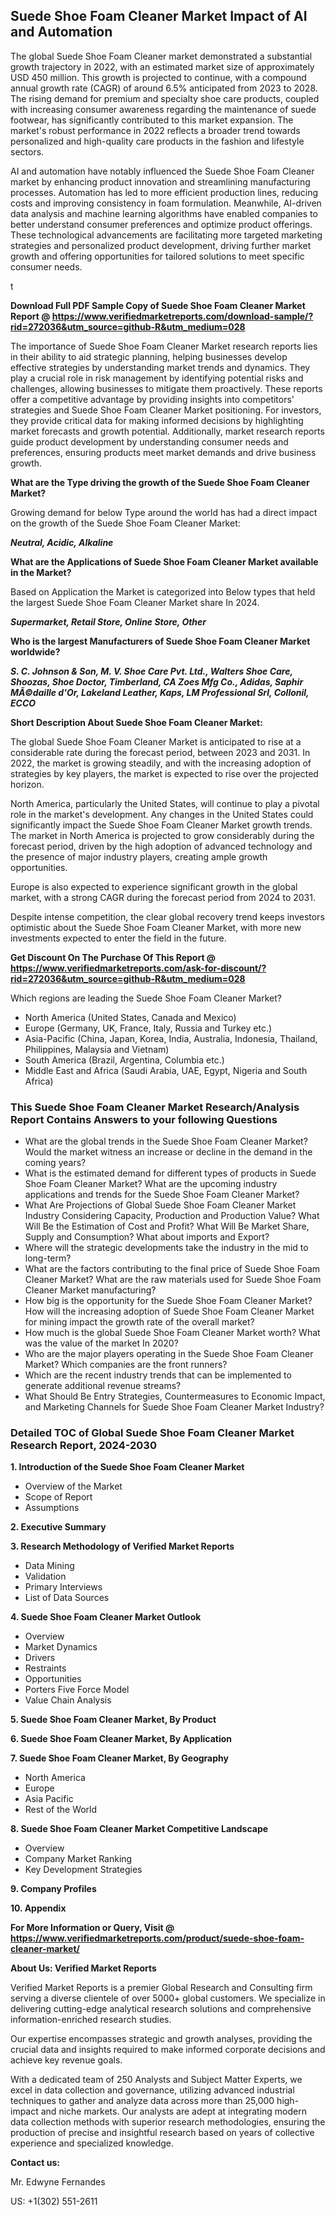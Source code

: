 <h2>Suede Shoe Foam Cleaner Market Impact of AI and Automation</h2><p>The global Suede Shoe Foam Cleaner market demonstrated a substantial growth trajectory in 2022, with an estimated market size of approximately USD 450 million. This growth is projected to continue, with a compound annual growth rate (CAGR) of around 6.5% anticipated from 2023 to 2028. The rising demand for premium and specialty shoe care products, coupled with increasing consumer awareness regarding the maintenance of suede footwear, has significantly contributed to this market expansion. The market's robust performance in 2022 reflects a broader trend towards personalized and high-quality care products in the fashion and lifestyle sectors.</p><p>AI and automation have notably influenced the Suede Shoe Foam Cleaner market by enhancing product innovation and streamlining manufacturing processes. Automation has led to more efficient production lines, reducing costs and improving consistency in foam formulation. Meanwhile, AI-driven data analysis and machine learning algorithms have enabled companies to better understand consumer preferences and optimize product offerings. These technological advancements are facilitating more targeted marketing strategies and personalized product development, driving further market growth and offering opportunities for tailored solutions to meet specific consumer needs.</p>t</p><p id="" class=""><strong>Download Full PDF Sample Copy of Suede Shoe Foam Cleaner Market Report @ <a href="https://www.verifiedmarketreports.com/download-sample/?rid=272036&utm_source=github-R&utm_medium=028" target="_blank">https://www.verifiedmarketreports.com/download-sample/?rid=272036&utm_source=github-R&utm_medium=028</a></strong></p><p>The importance of&nbsp;Suede Shoe Foam Cleaner Market research reports lies in their ability to aid strategic planning, helping businesses develop effective strategies by understanding market trends and dynamics. They play a crucial role in risk management by identifying potential risks and challenges, allowing businesses to mitigate them proactively. These reports offer a competitive advantage by providing insights into competitors' strategies and Suede Shoe Foam Cleaner Market positioning. For investors, they provide critical data for making informed decisions by highlighting market forecasts and growth potential. Additionally, market research reports guide product development by understanding consumer needs and preferences, ensuring products meet market demands and drive business growth.</p><p><strong>What are the&nbsp;Type driving the growth of the Suede Shoe Foam Cleaner Market?</strong></p><p id="" class="">Growing demand for below Type around the world has had a direct impact on the growth of the Suede Shoe Foam Cleaner Market:</p><em><strong>Neutral, Acidic, Alkaline</strong></em></p><strong>What are the&nbsp;Applications&nbsp;of Suede Shoe Foam Cleaner Market available in the Market?</strong></p><p id="" class="">Based on Application the Market is categorized into Below types that held the largest Suede Shoe Foam Cleaner Market share In 2024.</p><em><strong>Supermarket, Retail Store, Online Store, Other</strong></em></p><strong>Who is the largest Manufacturers of Suede Shoe Foam Cleaner Market worldwide?</strong></p><p><em><strong>S. C. Johnson & Son, M. V. Shoe Care Pvt. Ltd., Walters Shoe Care, Shoozas, Shoe Doctor, Timberland, CA Zoes Mfg Co., Adidas, Saphir MÃ©daille d'Or, Lakeland Leather, Kaps, LM Professional Srl, Collonil, ECCO</strong></em></p><p id="" class=""><strong>Short Description About Suede Shoe Foam Cleaner Market:</strong></p><p>The global Suede Shoe Foam Cleaner Market is anticipated to rise at a considerable rate during the forecast period, between 2023 and 2031. In 2022, the market is growing steadily, and with the increasing adoption of strategies by key players, the market is expected to rise over the projected horizon.</p><p>North America, particularly the United States, will continue to play a pivotal role in the market's development. Any changes in the United States could significantly impact the Suede Shoe Foam Cleaner Market growth trends. The market in North America is projected to grow considerably during the forecast period, driven by the high adoption of advanced technology and the presence of major industry players, creating ample growth opportunities.</p><p>Europe is also expected to experience significant growth in the global market, with a strong CAGR during the forecast period from 2024 to 2031.</p><p>Despite intense competition, the clear global recovery trend keeps investors optimistic about the Suede Shoe Foam Cleaner Market, with more new investments expected to enter the field in the future.</p><p id="" class=""><strong>Get Discount On The Purchase Of This Report @ <a href="https://www.verifiedmarketreports.com/ask-for-discount/?rid=272036&utm_source=github-R&utm_medium=028" target="_blank">https://www.verifiedmarketreports.com/ask-for-discount/?rid=272036&utm_source=github-R&utm_medium=028</a></strong></p>Which regions are leading the Suede Shoe Foam Cleaner Market?</p><ul><li>North America (United States, Canada and Mexico)</li><li>Europe (Germany, UK, France, Italy, Russia and Turkey etc.)</li><li>Asia-Pacific (China, Japan, Korea, India, Australia, Indonesia, Thailand, Philippines, Malaysia and Vietnam)</li><li>South America (Brazil, Argentina, Columbia etc.)</li><li>Middle East and Africa (Saudi Arabia, UAE, Egypt, Nigeria and South Africa)</li></ul><h3 id="" class="">This Suede Shoe Foam Cleaner Market Research/Analysis Report Contains Answers to your following Questions</h3><ul><li>What are the global trends in the Suede Shoe Foam Cleaner Market? Would the market witness an increase or decline in the demand in the coming years?</li><li>What is the estimated demand for different types of products in Suede Shoe Foam Cleaner Market? What are the upcoming industry applications and trends for the Suede Shoe Foam Cleaner Market?</li><li>What Are Projections of Global Suede Shoe Foam Cleaner Market Industry Considering Capacity, Production and Production Value? What Will Be the Estimation of Cost and Profit? What Will Be Market Share, Supply and Consumption? What about imports and Export?</li><li>Where will the strategic developments take the industry in the mid to long-term?</li><li>What are the factors contributing to the final price of Suede Shoe Foam Cleaner Market? What are the raw materials used for Suede Shoe Foam Cleaner Market manufacturing?</li><li>How big is the opportunity for the Suede Shoe Foam Cleaner Market? How will the increasing adoption of Suede Shoe Foam Cleaner Market for mining impact the growth rate of the overall market?</li><li>How much is the global Suede Shoe Foam Cleaner Market worth? What was the value of the market In 2020?</li><li>Who are the major players operating in the Suede Shoe Foam Cleaner Market? Which companies are the front runners?</li><li>Which are the recent industry trends that can be implemented to generate additional revenue streams?</li><li>What Should Be Entry Strategies, Countermeasures to Economic Impact, and Marketing Channels for Suede Shoe Foam Cleaner Market Industry?</li></ul><h3 id="" class="">Detailed TOC of Global Suede Shoe Foam Cleaner Market Research Report, 2024-2030</h3><p id="" class=""><strong>1. Introduction of the Suede Shoe Foam Cleaner Market</strong></p><ul><li>Overview of the Market</li><li>Scope of Report</li><li>Assumptions</li></ul><p id="" class=""><strong>2. Executive Summary</strong></p><p id="" class=""><strong>3. Research Methodology of Verified Market Reports</strong></p><ul><li>Data Mining</li><li>Validation</li><li>Primary Interviews</li><li>List of Data Sources</li></ul><p id="" class=""><strong>4. Suede Shoe Foam Cleaner Market Outlook</strong></p><ul><li>Overview</li><li>Market Dynamics</li><li>Drivers</li><li>Restraints</li><li>Opportunities</li><li>Porters Five Force Model</li><li>Value Chain Analysis</li></ul><p id="" class=""><strong>5. Suede Shoe Foam Cleaner Market, By Product</strong></p><p id="" class=""><strong>6. Suede Shoe Foam Cleaner Market, By Application</strong></p><p id="" class=""><strong>7. Suede Shoe Foam Cleaner Market, By Geography</strong></p><ul><li>North America</li><li>Europe</li><li>Asia Pacific</li><li>Rest of the World</li></ul><p id="" class=""><strong>8. Suede Shoe Foam Cleaner Market Competitive Landscape</strong></p><ul><li>Overview</li><li>Company Market Ranking</li><li>Key Development Strategies</li></ul><p id="" class=""><strong>9. Company Profiles</strong></p><p id="" class=""><strong>10. Appendix</strong></p><p id="" class=""><strong>For More Information or Query, Visit @ <a href="https://www.verifiedmarketreports.com/product/suede-shoe-foam-cleaner-market/" target="_blank">https://www.verifiedmarketreports.com/product/suede-shoe-foam-cleaner-market/</a></strong></p><p id="" class=""><strong>About Us: Verified Market Reports</strong></p><p id="" class="">Verified Market Reports is a premier Global Research and Consulting firm serving a diverse clientele of over 5000+ global customers. We specialize in delivering cutting-edge analytical research solutions and comprehensive information-enriched research studies.</p><p id="" class="">Our expertise encompasses strategic and growth analyses, providing the crucial data and insights required to make informed corporate decisions and achieve key revenue goals.</p><p id="" class="">With a dedicated team of 250 Analysts and Subject Matter Experts, we excel in data collection and governance, utilizing advanced industrial techniques to gather and analyze data across more than 25,000 high-impact and niche markets. Our analysts are adept at integrating modern data collection methods with superior research methodologies, ensuring the production of precise and insightful research based on years of collective experience and specialized knowledge.</p><p id="" class=""><strong>Contact us:</strong></p><p id="" class="">Mr. Edwyne Fernandes</p><p id="" class="">US: +1(302) 551-2611</p>